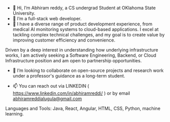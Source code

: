 - 👋 Hi, I’m Abhiram reddy, a CS undergrad Student at OKlahoma State University.
- 👀 I’m a full-stack web developer.
- 🌱 I have a diverse range of product development experience, from medical AI monitoring systems to cloud-based applications. I excel at tackling complex technical challenges, and my goal is to create value by improving customer efficiency and convenience.

Driven by a deep interest in understanding how underlying infrastructure works, I am actively seeking a Software Engineering, Backend, or Cloud Infrastructure position and am open to partnership opportunities.

- 💞️ I’m looking to collaborate on open-source projects and research work under a professor's guidance as a long-term student.

- 📫 You can reach out via LINKEDIN ( https://www.linkedin.com/in/abhiramreddi/ ) or by email abhiramreddialugula@gmail.com

Languages and Tools:
Java, React, Angular, HTML, CSS, Python, machine learning.
<!---
abiredi/abiredi is a ✨ special ✨ repository because its `README.md` (this file) appears on your GitHub profile.
You can click the Preview link to take a look at your changes.
--->
